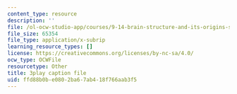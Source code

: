 ```yaml
---
content_type: resource
description: ''
file: /ol-ocw-studio-app/courses/9-14-brain-structure-and-its-origins-spring-2014/ffd88b0be0802ba67ab418f766aab3f5_555132.srt
file_size: 65354
file_type: application/x-subrip
learning_resource_types: []
license: https://creativecommons.org/licenses/by-nc-sa/4.0/
ocw_type: OCWFile
resourcetype: Other
title: 3play caption file
uid: ffd88b0b-e080-2ba6-7ab4-18f766aab3f5
---
```

